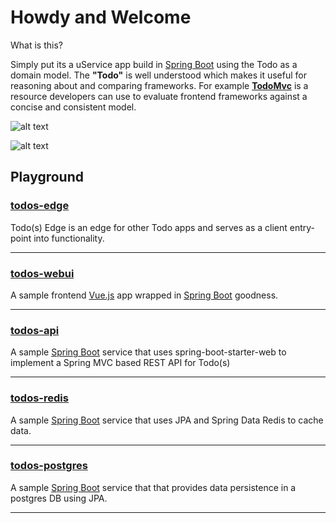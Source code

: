 # Howdy and Welcome

What is this?  

Simply put its a uService app build in [Spring Boot](http://spring.io/projects/spring-boot) using the Todo as a domain model. The **"Todo"** is well understood which makes it useful for reasoning about and comparing frameworks.  For example [**TodoMvc**](http://todomvc.com) is a resource developers can use to evaluate frontend frameworks against a concise and consistent model.

![alt text](https://gitlab.com/azwickey/todos/blob/master/images/flow.png "Flow")

![alt text](https://gitlab.com/azwickey/todos/blob/master/images/app.png "Screenshot")

## Playground

### [__todos-edge__](/todos-edge)

Todo(s) Edge is an edge for other Todo apps and serves as a client entry-point into functionality.

---

### [__todos-webui__](/todos-webui)

A sample frontend [Vue.js](https://vuejs.org/) app wrapped in [Spring Boot](https://spring.io/projects/spring-boot) goodness.

---

### [__todos-api__](/todos-api)

A sample [Spring Boot](https://spring.io/projects/spring-boot) service that uses spring-boot-starter-web to implement a Spring MVC based REST API for Todo(s)

---

### [__todos-redis__](/todos-redis)

A sample [Spring Boot](https://spring.io/projects/spring-boot) service that uses JPA and Spring Data Redis to cache data.

---

### [__todos-postgres__](/todos-postgres)

A sample [Spring Boot](https://spring.io/projects/spring-boot) service that that provides data persistence in a postgres DB using JPA.

---